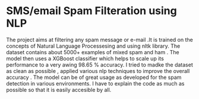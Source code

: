 # SMS/email Spam Filteration using NLP
The project aims at filtering any spam message or e-mail .It is trained on the concepts of Natural Language Processesing and using nltk library.
The dataset contains about 5000+ examples of mixed spam and ham . 
The model then uses a XGBoost classifier which helps to scale up its performance to a very awing 98.65 % accuracy.
I tried to madke the dataset as clean as possible , applied various nlp techniques to improve the overall accuracy .
The model can be of great usage as developed for the spam detection in various environments.
I have to explain the code as much as possible so that it is easily accesible by all.
